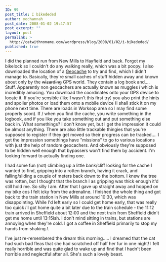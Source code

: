 ```yaml
---
ID: 99
post_title: I bikededed
author: yochannah
post_date: 2008-01-02 19:47:57
post_excerpt: ""
layout: post
permalink: >
  http://catwithnoname.com/wordpress/blog/2008/01/02/i-bikededed/
published: true
---
```

I did the planned run from New Mills to Hayfield and back. Forgot my bikelock so I couldn't do any walking really, which was a bit poopy. I also downloaded the location of a <a href="http://www.geocaching.com/">Geocache</a> to try and find, which I didn't manage to. Basically, they're small caches of stuff hidden away and known about only by the <span style="text-decoration:line-through">wizarding</span> GPS world. They contain a log book and.... Stuff. Apparently non geocachers are actually known as muggles *l* which is incredibly amusing. You download the coordinates onto your GPS device to locate it. If you're sensible (like I wasn't this first try) you also print the hints and spoiler photos or load them onto a mobile device (I shall stick it on my phone next time. There are loads in Worksop area so I may find some properly soon). If / when you find the cache, you write something in the logbook, and if you like you take something out and put something else back in. What somethings? I don't know yet, but I get the impression it could be almost anything. There are also little trackable thingies that you're supposed to register if they get moved so their progress can be tracked.... I get the impression somethings have "missions" to go to various locations with just the help of random geocachers. And obviously they're supposed to be hidden well enough that bypassers won't find them by accident. I'm looking forward to actually finding one. 

I had some fun (not) climbing up a little bank/cliff looking for the cache I wanted to find, gripping into a rotten branch, having it crack, and falling/sliding a couple of meters back down to the bottom. I knew the tree was rotten, but I thought that the branch I as gripping was thick enough it'd still hold me. So silly I am. After that I gave up straight away and hopped on my bike cos I felt icky from the adrenaline.  I finished the whole thing and got back to the train station in New Mills at around 10:30, which was disappointing. While I'd left early so I could get home early, that was really too quick *l* I got home quite a bit later due to the train schedule - the 11:12 train arrived in Sheffield about 12:00 and the next train from Sheffield didn't get me home until 13:15ish. I don't mind sitting in trains, but stations are annoying when they're cold. I got a coffee in Sheffield primarily to stop my hands from shaking *l*.

I've just re-remembered the dream this morning..... I dreamed that the cat had such bad fleas that she had scratched off half her fur in one night! I felt really horrible and was quite glad to wake up and find that I hadn't been horrible and neglectful after all. She's such a lovely beast.